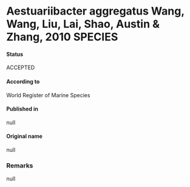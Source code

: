 Aestuariibacter aggregatus Wang, Wang, Liu, Lai, Shao, Austin & Zhang, 2010 SPECIES
=======

#### Status
ACCEPTED

#### According to
World Register of Marine Species

#### Published in
null

#### Original name
null

### Remarks
null